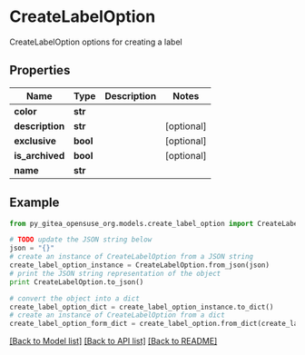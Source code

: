 # CreateLabelOption

CreateLabelOption options for creating a label

## Properties
Name | Type | Description | Notes
------------ | ------------- | ------------- | -------------
**color** | **str** |  | 
**description** | **str** |  | [optional] 
**exclusive** | **bool** |  | [optional] 
**is_archived** | **bool** |  | [optional] 
**name** | **str** |  | 

## Example

```python
from py_gitea_opensuse_org.models.create_label_option import CreateLabelOption

# TODO update the JSON string below
json = "{}"
# create an instance of CreateLabelOption from a JSON string
create_label_option_instance = CreateLabelOption.from_json(json)
# print the JSON string representation of the object
print CreateLabelOption.to_json()

# convert the object into a dict
create_label_option_dict = create_label_option_instance.to_dict()
# create an instance of CreateLabelOption from a dict
create_label_option_form_dict = create_label_option.from_dict(create_label_option_dict)
```
[[Back to Model list]](../README.md#documentation-for-models) [[Back to API list]](../README.md#documentation-for-api-endpoints) [[Back to README]](../README.md)


